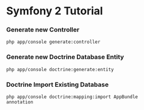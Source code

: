 # Symfony 2 Tutorial

### Generate new Controller
<code>php app/console generate:controller</code>

### Generate new Doctrine Database Entity
<code>php app/console doctrine:generate:entity</code>

### Doctrine Import Existing Database
<code>php app/console doctrine:mapping:import AppBundle annotation</code>
